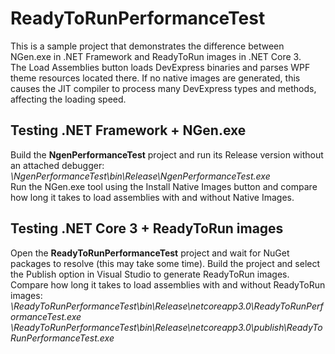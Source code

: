 # ReadyToRunPerformanceTest
This is a sample project that demonstrates the difference between NGen.exe in .NET Framework and ReadyToRun images in .NET Core 3.  
The Load Assemblies button loads DevExpress binaries and parses WPF theme resources located there. If no native images are generated, this causes the JIT compiler to process many DevExpress types and methods, affecting the loading speed.
## Testing .NET Framework + NGen.exe
Build the **NgenPerformanceTest** project and run its Release version without an attached debugger:  
*\NgenPerformanceTest\bin\Release\NgenPerformanceTest.exe*  
Run the NGen.exe tool using the Install Native Images button and compare how long it takes to load assemblies with and without Native Images.
## Testing .NET Core 3 + ReadyToRun images
Open the **ReadyToRunPerformanceTest** project and wait for NuGet packages to resolve (this may take some time). Build the project and select the Publish option in Visual Studio to generate ReadyToRun images. Compare how long it takes to load assemblies with and without ReadyToRun images:  
*\ReadyToRunPerformanceTest\bin\Release\netcoreapp3.0\ReadyToRunPerformanceTest.exe*
*\ReadyToRunPerformanceTest\bin\Release\netcoreapp3.0\publish\ReadyToRunPerformanceTest.exe*
